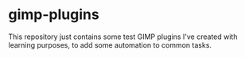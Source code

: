 # gimp-plugins

This repository just contains some test GIMP plugins I've created with
learning purposes, to add some automation to common tasks.
